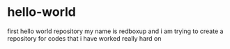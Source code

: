 # hello-world
first hello world repository
my name is redboxup and i am trying to create a repository for codes that i have worked really hard on
